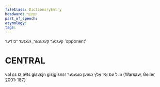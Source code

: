 ```yaml
---
fileClass: DictionaryEntry
headword: קעגנער
part_of_speech: 
etymology: 
tags: 
---
```

קעגנער
קעגענער, געגנער
־ס
דער
'opponent'

CENTRAL
========

val ɛs ᵻz aɬts giɛvɛjn giɛjgiɛnɛr ווײַל עס איז אַלץ געווען געגענער {Warsaw, Geller 2001: 187}